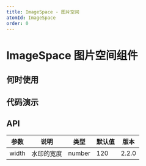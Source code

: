 ```yaml
---
title: ImageSpace - 图片空间
atomId: ImageSpace
order: 0
---
```


# ImageSpace 图片空间组件

## 何时使用

## 代码演示

<code iframe="450" title="基本使用" description="基本的图片空间展示" src="./_demos/basic.tsx" ></code>
<code title="图片上传器" description="图片上传器" src="./_demos/uploader.tsx" ></code>

## API

| 参数  | 说明       | 类型   | 默认值 | 版本  |
| ----- | ---------- | ------ | ------ | ----- |
| width | 水印的宽度 | number | 120    | 2.2.0 |
